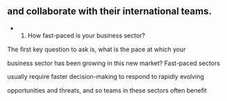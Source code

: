 ## and collaborate with their international teams.

- 1. How fast-paced is your business sector?

The ﬁrst key question to ask is, what is the pace at which your

business sector has been growing in this new market? Fast-paced sectors

usually require faster decision-making to respond to rapidly evolving

opportunities and threats, and so teams in these sectors often beneﬁt